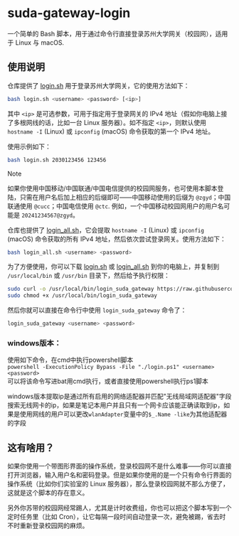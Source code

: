 # suda-gateway-login

一个简单的 Bash 脚本，用于通过命令行直接登录苏州大学网关（校园网），适用于 Linux 与 macOS.

## 使用说明

仓库提供了 [login.sh](./login.sh) 用于登录苏州大学网关，它的使用方法如下：

```bash
bash login.sh <username> <password> [<ip>]
```

其中 `<ip>` 是可选参数，可用于指定用于登录网关的 IPv4 地址（假如你电脑上接了多根网线的话，比如一台 Linux 服务器）。如不指定 `<ip>`，则默认使用 `hostname -I` (Linux) 或 `ipconfig` (macOS) 命令获取的第一个 IPv4 地址。

使用示例如下：

```bash
bash login.sh 2030123456 123456
```

> [!NOTE]
>
> 如果你使用中国移动/中国联通/中国电信提供的校园网服务，也可使用本脚本登陆，只需在用户名后加上相应的后缀即可——中国移动使用的后缀为 `@zgyd`；中国联通使用 `@cucc`；中国电信使用 `@ctc`. 例如，一个中国移动校园网用户的用户名可能是 `20241234567@zgyd`。

仓库也提供了 [login_all.sh](./login_all.sh)，它会提取 `hostname -I` (Linux) 或 `ipconfig` (macOS) 命令获取的所有 IPv4 地址，然后依次尝试登录网关。使用方法如下：

```bash
bash login_all.sh <username> <password>
```

为了方便使用，你可以下载 [login.sh](./login.sh) 或 [login_all.sh](./login_all.sh) 到你的电脑上，并复制到 `/usr/local/bin` 或 `/usr/bin` 目录下，然后给予执行权限：

```bash
sudo curl -o /usr/local/bin/login_suda_gateway https://raw.githubusercontent.com/Snowflyt/suda-gateway-login/main/login_all.sh
sudo chmod +x /usr/local/bin/login_suda_gateway
```

然后你就可以直接在命令行中使用 `login_suda_gateway` 命令了：

```bash
login_suda_gateway <username> <password>
```

### windows版本：  
使用如下命令，在cmd中执行powershell脚本  
`powershell -ExecutionPolicy Bypass -File "./login.ps1" <username> <password>`  
可以将该命令写进bat用cmd执行，或者直接使用powershell执行ps1脚本

windows版本提取ip是通过所有启用的网络适配器并匹配"无线局域网适配器"字段搜索无线网卡的ip，如果是笔记本用户并且只有一个网卡应该能正确读取到ip，如果是使用网线的用户可以更改`wlanAdapter`变量中的` $_.Name -like `为其他适配器的字段  


## 这有啥用？

如果你使用一个带图形界面的操作系统，登录校园网不是什么难事——你可以直接打开浏览器，输入用户名和密码登录。但是如果你使用的是一个只有命令行界面的操作系统（比如你们实验室的 Linux 服务器），那么登录校园网就不那么方便了，这就是这个脚本的存在意义。

另外你苏带的校园网经常踢人，尤其是计时收费组，你也可以把这个脚本写到一个定时任务里（比如 Cron），让它每隔一段时间自动登录一次，避免被踢，省去时不时重新登录校园网的麻烦。

